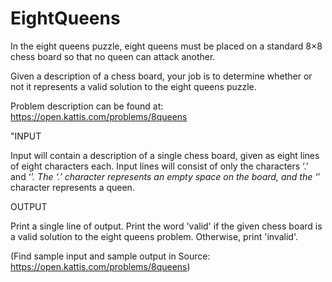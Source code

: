 # EightQueens
In the eight queens puzzle, eight queens must be placed on a standard 8×8 chess board so 
that no queen can attack another.  

Given a description of a chess board, your job is to determine whether or not it represents 
a valid solution to the eight queens puzzle.

Problem description can be found at: https://open.kattis.com/problems/8queens

"INPUT

Input will contain a description of a single chess board, given as eight lines of eight characters each. 
Input lines will consist of only the characters ‘.’ and ‘*’. The ‘.’ character represents an empty
space on the board, and the ‘*’ character represents a queen.

OUTPUT

Print a single line of output. Print the word 'valid' if the given chess board is a valid solution to the 
eight queens problem. Otherwise, print 'invalid'. 


(Find sample input and sample output in Source: https://open.kattis.com/problems/8queens)
